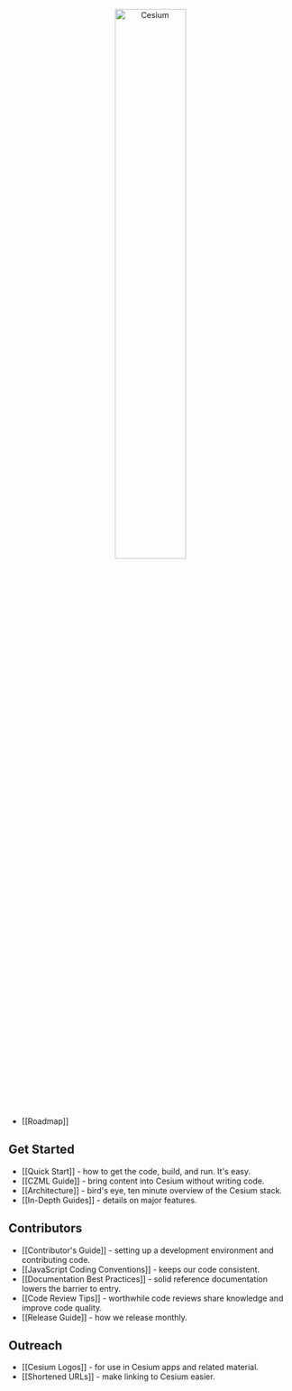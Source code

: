 <p align="center">
<img src="wiki/logos/Cesium_Logo_Color.jpg" width="50%" alt="Cesium" />
</p>

* [[Roadmap]]

## Get Started

* [[Quick Start]] - how to get the code, build, and run. It's easy.
* [[CZML Guide]] - bring content into Cesium without writing code.
* [[Architecture]] - bird's eye, ten minute overview of the Cesium stack.
* [[In-Depth Guides]] - details on major features.

## Contributors

* [[Contributor's Guide]] - setting up a development environment and contributing code.
* [[JavaScript Coding Conventions]] - keeps our code consistent.
* [[Documentation Best Practices]] - solid reference documentation lowers the barrier to entry.
* [[Code Review Tips]] - worthwhile code reviews share knowledge and improve code quality.
* [[Release Guide]] - how we release monthly.

## Outreach

* [[Cesium Logos]] - for use in Cesium apps and related material.
* [[Shortened URLs]] - make linking to Cesium easier.